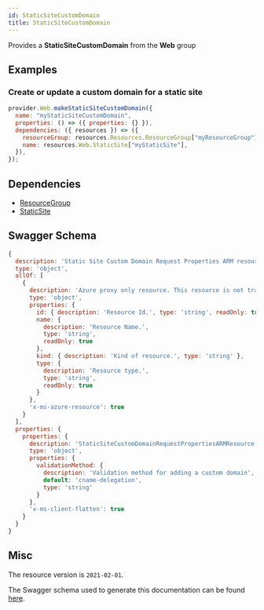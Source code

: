 ```yaml
---
id: StaticSiteCustomDomain
title: StaticSiteCustomDomain
---
```

Provides a **StaticSiteCustomDomain** from the **Web** group
## Examples
### Create or update a custom domain for a static site
```js
provider.Web.makeStaticSiteCustomDomain({
  name: "myStaticSiteCustomDomain",
  properties: () => ({ properties: {} }),
  dependencies: ({ resources }) => ({
    resourceGroup: resources.Resources.ResourceGroup["myResourceGroup"],
    name: resources.Web.StaticSite["myStaticSite"],
  }),
});

```
## Dependencies
- [ResourceGroup](../Resources/ResourceGroup.md)
- [StaticSite](../Web/StaticSite.md)
## Swagger Schema
```js
{
  description: 'Static Site Custom Domain Request Properties ARM resource.',
  type: 'object',
  allOf: [
    {
      description: 'Azure proxy only resource. This resource is not tracked by Azure Resource Manager.',
      type: 'object',
      properties: {
        id: { description: 'Resource Id.', type: 'string', readOnly: true },
        name: {
          description: 'Resource Name.',
          type: 'string',
          readOnly: true
        },
        kind: { description: 'Kind of resource.', type: 'string' },
        type: {
          description: 'Resource type.',
          type: 'string',
          readOnly: true
        }
      },
      'x-ms-azure-resource': true
    }
  ],
  properties: {
    properties: {
      description: 'StaticSiteCustomDomainRequestPropertiesARMResource resource specific properties',
      type: 'object',
      properties: {
        validationMethod: {
          description: 'Validation method for adding a custom domain',
          default: 'cname-delegation',
          type: 'string'
        }
      },
      'x-ms-client-flatten': true
    }
  }
}
```
## Misc
The resource version is `2021-02-01`.

The Swagger schema used to generate this documentation can be found [here](https://github.com/Azure/azure-rest-api-specs/tree/main/specification/web/resource-manager/Microsoft.Web/stable/2021-02-01/StaticSites.json).
